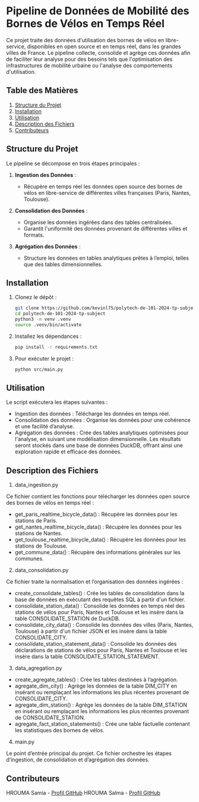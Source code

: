 # Pipeline de Données de Mobilité des Bornes de Vélos en Temps Réel

Ce projet traite des données d'utilisation des bornes de vélos en libre-service, disponibles en open source et en temps réel, dans les grandes villes de France. Le pipeline collecte, consolide et agrège ces données afin de faciliter leur analyse pour des besoins tels que l'optimisation des infrastructures de mobilité urbaine ou l'analyse des comportements d'utilisation.

## Table des Matières

1. [Structure du Projet](#structure-du-projet)
2. [Installation](#installation)
3. [Utilisation](#utilisation)
4. [Description des Fichiers](#description-des-fichiers)
5. [Contributeurs](#contributeurs)

## Structure du Projet

Le pipeline se décompose en trois étapes principales :

1. **Ingestion des Données** :
   - Récupère en temps réel les données open source des bornes de vélos en libre-service de différentes villes françaises (Paris, Nantes, Toulouse).
   
2. **Consolidation des Données** :
   - Organise les données ingérées dans des tables centralisées.
   - Garantit l'uniformité des données provenant de différentes villes et formats.
   
3. **Agrégation des Données** :
   - Structure les données en tables analytiques prêtes à l’emploi, telles que des tables dimensionnelles.

## Installation

1. Clonez le dépôt :
   ```bash
   git clone https://github.com/kevinl75/polytech-de-101-2024-tp-subject.git  
   cd polytech-de-101-2024-tp-subject
   python3 -m venv .venv
   source .venv/bin/activate

2. Installez les dépendances :
    ```bash
    pip install -r requirements.txt

3. Pour exécuter le projet :
   ```bash
   python src/main.py

## Utilisation

Le script exécutera les étapes suivantes :

- Ingestion des données : Télécharge les données en temps réel.
- Consolidation des données : Organise les données pour une cohérence et une facilité d’analyse.
- Agrégation des données : Crée des tables analytiques optimisées pour l'analyse, en suivant une modélisation dimensionnelle. Les résultats seront stockés dans une base de données DuckDB, offrant ainsi une exploration rapide et efficace des données.

## Description des Fichiers

1. data_ingestion.py

Ce fichier contient les fonctions pour télécharger les données open source des bornes de vélos en temps réel :
- get_paris_realtime_bicycle_data() : Récupère les données pour les stations de Paris.
- get_nantes_realtime_bicycle_data() : Récupère les données pour les stations de Nantes.
- get_toulouse_realtime_bicycle_data() : Récupère les données pour les stations de Toulouse.
- get_commune_data() : Récupère des informations générales sur les communes.

2. data_consolidation.py

Ce fichier traite la normalisation et l’organisation des données ingérées :

- create_consolidate_tables() : Crée les tables de consolidation dans la base de données en exécutant des requêtes SQL à partir d'un fichier.
- consolidate_station_data() : Consolide les données en temps réel des stations de vélos pour Paris, Nantes et Toulouse et les insère dans la table CONSOLIDATE_STATION de DuckDB.
- consolidate_city_data() : Consolide les données des villes (Paris, Nantes, Toulouse) à partir d'un fichier JSON et les insère dans la table CONSOLIDATE_CITY.
- consolidate_station_statement_data() : Consolide les données des déclarations de stations de vélos pour Paris, Nantes et Toulouse et les insère dans la table CONSOLIDATE_STATION_STATEMENT.

3. data_agregation.py

- create_agregate_tables() : Crée les tables destinées à l’agrégation.
- agregate_dim_city() : Agrège les données de la table DIM_CITY en insérant ou remplaçant les informations les plus récentes provenant de CONSOLIDATE_CITY.
- agregate_dim_station() : Agrège les données de la table DIM_STATION en insérant ou remplaçant les informations les plus récentes provenant de CONSOLIDATE_STATION.
- agregate_fact_station_statements() : Crée une table factuelle contenant les statistiques des bornes de vélos.

4. main.py

Le point d’entrée principal du projet. Ce fichier orchestre les étapes d’ingestion, de consolidation et d’agrégation des données.

## Contributeurs

HROUMA Samia - [Profil GitHub](https://github.com/SamHrm)
HROUMA Salma - [Profil GitHub](https://github.com/salmahrouma)